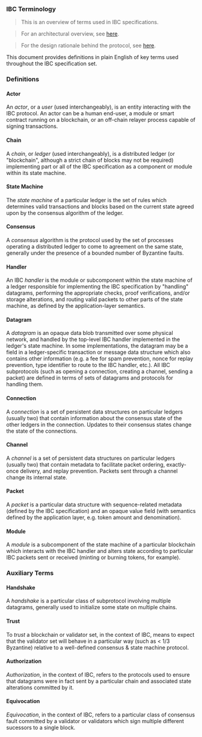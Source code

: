 ### IBC Terminology

> This is an overview of terms used in IBC specifications.

> For an architectural overview, see [here](./IBC_ARCHITECTURE.md).

> For the design rationale behind the protocol, see [here](./IBC_DESIGN_RATIONALE.md).

This document provides definitions in plain English of key terms used throughout the IBC specification set.

### Definitions

#### Actor

An *actor*, or a *user* (used interchangeably), is an entity interacting with the IBC protocol. An actor can be a human end-user, a module or smart contract running on a blockchain, or an off-chain relayer process capable of signing transactions.

#### Chain

A *chain*, or *ledger* (used interchangeably), is a distributed ledger (or "blockchain", although a strict chain of blocks may not be required) implementing part or all of the IBC specification as a component or module within its state machine.

#### State Machine

The *state machine* of a particular ledger is the set of rules which determines valid transactions and blocks based on the current state agreed upon by the consensus algorithm of the ledger.

#### Consensus

A *consensus* algorithm is the protocol used by the set of processes operating a distributed ledger to come to agreement on the same state, generally under the presence of a bounded number of Byzantine faults.

#### Handler

An IBC *handler* is the module or subcomponent within the state machine of a ledger responsible for implementing the IBC specification by "handling" datagrams, performing the appropriate checks, proof verifications, and/or storage alterations, and routing valid packets to other parts of the state machine, as defined by the application-layer semantics.

#### Datagram

A *datagram* is an opaque data blob transmitted over some physical network, and handled by the top-level IBC handler implemented in the ledger's state machine. In some implementations, the datagram may be a field in a ledger-specific transaction or message data structure which also contains other information (e.g. a fee for spam prevention, nonce for replay prevention, type identifier to route to the IBC handler, etc.). All IBC subprotocols (such as opening a connection, creating a channel, sending a packet) are defined in terms of sets of datagrams and protocols for handling them.

#### Connection

A *connection* is a set of persistent data structures on particular ledgers (usually two) that contain information about the consensus state of the other ledgers in the connection. Updates to their consensus states change the state of the connections.

#### Channel

A *channel* is a set of persistent data structures on particular ledgers (usually two) that contain metadata to facilitate packet ordering, exactly-once delivery, and replay prevention. Packets sent through a channel change its internal state.

#### Packet

A *packet* is a particular data structure with sequence-related metadata (defined by the IBC specification) and an opaque value field (with semantics defined by the application layer, e.g. token amount and denomination).

#### Module

A *module* is a subcomponent of the state machine of a particular blockchain which interacts with the IBC handler and alters state according to particular IBC packets sent or received (minting or burning tokens, for example).

### Auxiliary Terms

#### Handshake

A *handshake* is a particular class of subprotocol involving multiple datagrams, generally used to initialize some state on multiple chains.

#### Trust

To *trust* a blockchain or validator set, in the context of IBC, means to expect that the validator set will behave in a particular way (such as < 1/3 Byzantine) relative to a well-defined consensus & state machine protocol.

#### Authorization

*Authorization*, in the context of IBC, refers to the protocols used to ensure that datagrams were in fact sent by a particular chain and associated state alterations committed by it. 

#### Equivocation

*Equivocation*, in the context of IBC, refers to a particular class of consensus fault committed by a validator or validators which sign multiple different sucessors to a single block.
